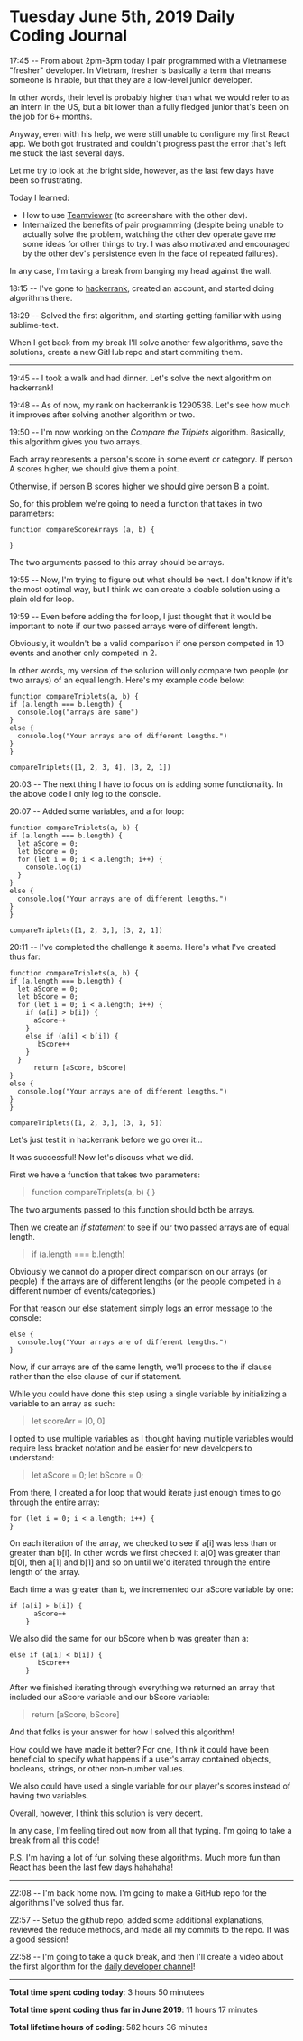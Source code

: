 # Tuesday June 5th, 2019 Daily Coding Journal

17:45 -- From about 2pm-3pm today I pair programmed with a Vietnamese "fresher" developer. In Vietnam, fresher is basically a term that means someone is hirable, but that they are a low-level junior developer.

In other words, their level is probably higher than what we would refer to as an intern in the US, but a bit lower than a fully fledged junior that's been on the job for 6+ months.

Anyway, even with his help, we were still unable to configure my first React app. We both got frustrated and couldn't progress past the error that's left me stuck the last several days. 

Let me try to look at the bright side, however, as the last few days have been so frustrating.

Today I learned:
* How to use [Teamviewer](https://www.teamviewer.com/en/) (to screenshare with the other dev).
* Internalized the benefits of pair programming (despite being unable to actually solve the problem, watching the other dev operate gave me some ideas for other things to try. I was also motivated and encouraged by the other dev's persistence even in the face of repeated failures).

In any case, I'm taking a break from banging my head against the wall.

18:15 -- I've gone to [hackerrank](https://www.hackerrank.com), created an account, and started doing algorithms there.

18:29 -- Solved the first algorithm, and starting getting familiar with using sublime-text.

When I get back from my break I'll solve another few algorithms, save the solutions, create a new GitHub repo and start commiting them.
___
19:45 -- I took a walk and had dinner. Let's solve the next algorithm on hackerrank! 

19:48 -- As of now, my rank on hackerrank is 1290536. Let's see how much it improves after solving another algorithm or two.

19:50 -- I'm now working on the *Compare the Triplets* algorithm. Basically, this algorithm gives you two arrays.

Each array represents a person's score in some event or category. If person A scores higher, we should give them a point.

Otherwise, if person B scores higher we should give person B a point.

So, for this problem we're going to need a function that takes in two parameters:

```
function compareScoreArrays (a, b) {

}
```

The two arguments passed to this array should be arrays.

19:55 -- Now, I'm trying to figure out what should be next. I don't know if it's the most optimal way, but I think we can create a doable solution using a plain old for loop.

19:59 -- Even before adding the for loop, I just thought that it would be important to note if our two passed arrays were of different length.

Obviously, it wouldn't be a valid comparison if one person competed in 10 events and another only competed in 2.

In other words, my version of the solution will only compare two people (or two arrays) of an equal length. Here's my example code below:
```
function compareTriplets(a, b) {
if (a.length === b.length) {
  console.log("arrays are same")
}
else {
  console.log("Your arrays are of different lengths.")
}
}

compareTriplets([1, 2, 3, 4], [3, 2, 1])
```

20:03 -- The next thing I have to focus on is adding some functionality. In the above code I only log to the console.

20:07 -- Added some variables, and a for loop:
```
function compareTriplets(a, b) {
if (a.length === b.length) {
  let aScore = 0;
  let bScore = 0;
  for (let i = 0; i < a.length; i++) {
    console.log(i)
  }
}
else {
  console.log("Your arrays are of different lengths.")
}
}

compareTriplets([1, 2, 3,], [3, 2, 1])
```

20:11 -- I've completed the challenge it seems. Here's what I've created thus far:

```
function compareTriplets(a, b) {
if (a.length === b.length) {
  let aScore = 0;
  let bScore = 0;
  for (let i = 0; i < a.length; i++) {
    if (a[i] > b[i]) {
      aScore++
    }
    else if (a[i] < b[i]) {
       bScore++
    }
  }
      return [aScore, bScore]
}
else {
  console.log("Your arrays are of different lengths.")
}
}

compareTriplets([1, 2, 3,], [3, 1, 5])
```
Let's just test it in hackerrank before we go over it...

It was successful! Now let's discuss what we did.

First we have a function that takes two parameters:
>function compareTriplets(a, b) { }

The two arguments passed to this function should both be arrays.

Then we create an *if statement* to see if our two passed arrays are of equal length.
> if (a.length === b.length)

Obviously we cannot do a proper direct comparison on our arrays (or people) if the arrays are of different lengths (or the people competed in a different number of events/categories.)

For that reason our else statement simply logs an error message to the console:
```
else {
  console.log("Your arrays are of different lengths.")
}
```
Now, if our arrays are of the same length, we'll process to the if clause rather than the else clause of our if statement.

While you could have done this step using a single variable by initializing a variable to an array as such:
> let scoreArr = [0, 0]

I opted to use multiple variables as I thought having multiple variables would require less bracket notation and be easier for new developers to understand:
>   let aScore = 0; let bScore = 0;

From there, I created a for loop that would iterate just enough times to go through the entire array:
```
for (let i = 0; i < a.length; i++) {
}
```
On each iteration of the array, we checked to see if a[i] was less than or greater than b[i]. In other words we first checked it a[0] was greater than b[0], then a[1] and b[1] and so on until we'd iterated through the entire length of the array.

Each time a was greater than b, we incremented our aScore variable by one:
```
if (a[i] > b[i]) {
      aScore++
    }
```
We also did the same for our bScore when b was greater than a:
```
else if (a[i] < b[i]) {
       bScore++
    }
```
After we finished iterating through everything we returned an array that included our aScore variable and our bScore variable:
> return [aScore, bScore]

And that folks is your answer for how I solved this algorithm!

How could we have made it better? For one, I think it could have been beneficial to specify what happens if a user's array contained objects, booleans, strings, or other non-number values.

We also could have used a single variable for our player's scores instead of having two variables.

Overall, however, I think this solution is very decent.

In any case, I'm feeling tired out now from all that typing. I'm going to take a break from all this code!

P.S. I'm having a lot of fun solving these algorithms. Much more fun than React has been the last few days hahahaha!
___
22:08 -- I'm back home now. I'm going to make a GitHub repo for the algorithms I've solved thus far.

22:57 -- Setup the github repo, added some additional explanations, reviewed the reduce methods, and made all my commits to the repo. It was a good session! 

22:58 -- I'm going to take a quick break, and then I'll create a video about the first algorithm for the [daily developer channel](https://www.youtube.com/channel/UCRUPCpCWCL6Mr-0QWNje29Q)!

___
**Total time spent coding today**: 3 hours 50 minutees

**Total time spent coding  thus far in June 2019**: 11 hours 17 minutes

**Total lifetime hours of coding**: 582 hours 36 minutes

